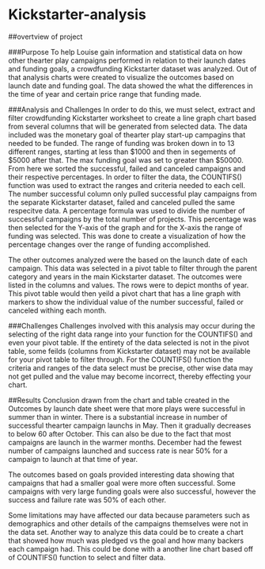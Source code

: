 # Kickstarter-analysis


##overtview of project

###Purpose
To help Louise gain information and statistical data on how other thearter play campaigns performed in relation to their 
launch dates and funding goals, a crowdfunding Kickstarter dataset was analyzed.  Out of that analysis charts were created to visualize the outcomes based on launch 
date and funding goal.  The data showed the what the differences in the time of year and certain price range that funding made.  

###Analysis and Challenges
In order to do this, we must select, extract and filter crowdfunding Kickstarter worksheet to create a line graph chart based from several columns that will be generated from
selected data. The data included was the monetary goal of thearter play start-up campagins that needed to be funded.   The range of funding was broken down in to 13 different 
ranges, starting at less than $1000 and then in segements of $5000 after that. The max funding goal was set to greater than $50000.  From here we sorted the 
successful, failed and canceled campaigns and their respective percentages. In order to filter the data, the COUNTIFS() function was used to extract the ranges and criteria 
needed to each cell.  The number successful column only pulled successful play campaigns from the separate Kickstarter dataset, failed and canceled pulled the same respecitve 
data.  A percentage formula was used to divide the number of successful campaigns by the total number of projects.  This percentage was then selected for the Y-axis of the graph
and for the X-axis the range of funding was selected.  This was done to create a visualization of how the percentage changes over the range of funding accomplished.  

The other outcomes analyzed were the based on the launch date of each campaign.  This data was selected in a pivot table to filter through the parent category and years
in the main Kickstarter dataset.  The outcomes were listed in the columns and values.  The rows were to depict months of year. This pivot table would then yeild a pivot
chart that has a line graph with markers to show the individual value of the number successful, failed or canceled withing each month.  

###Challenges
Challenges involved with this analysis may occur during the selecting of the right data range into your function for the COUNTIFS() and even your pivot table.  If the entirety
of the data selected is not in the pivot table, some feilds (columns from Kickstarter dataset) may not be available for your pivot table to filter through.  For the COUNTIFS()
function the criteria and ranges of the data select must be precise, other wise data may not get pulled and the value may become incorrect, thereby effecting your chart. 

##Results
Conclusion drawn from the chart and table created in the Outcomes by launch date sheet were that more plays were successful in summer than in winter.  There is a substantial increase in number of successful thearter campaign launchs in May.  Then it gradually decreases to below 60 after October.  This can also be due to the fact that most campaigns are launch in the warmer months.  December had the fewest number of campaigns launched and success rate is near 50% for a campaign to launch at that time of year.

The outcomes based on goals provided interesting data showing that campaigns that had a smaller goal were more often successful.  Some campaigns with very large funding goals were also successful, however the success and failure rate was 50% of each other. 

Some limitations may have affected our data because parameters such as demographics and other details of the campaigns themselves were not in the data set.  Another way to analyze this data could be to create a chart that showed how much was pledged vs the goal and how many backers each campaign had.  This could be done with a another line chart based off of COUNTIFS() function to select and filter data.   



